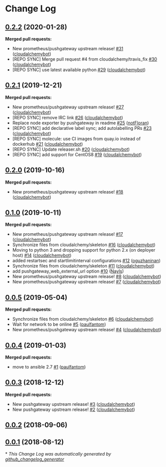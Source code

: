 # Change Log

## [0.2.2](https://galaxy.ansible.com/cloudalchemy/pushgateway) (2020-01-28)
**Merged pull requests:**

- New prometheus/pushgateway upstream release! [\#31](https://github.com/cloudalchemy/ansible-pushgateway/pull/31) ([cloudalchemybot](https://github.com/cloudalchemybot))
- \[REPO SYNC\] Merge pull request \#4 from cloudalchemy/travis\_fix [\#30](https://github.com/cloudalchemy/ansible-pushgateway/pull/30) ([cloudalchemybot](https://github.com/cloudalchemybot))
- \[REPO SYNC\] use latest available python [\#29](https://github.com/cloudalchemy/ansible-pushgateway/pull/29) ([cloudalchemybot](https://github.com/cloudalchemybot))

## [0.2.1](https://galaxy.ansible.com/cloudalchemy/pushgateway) (2019-12-21)
**Merged pull requests:**

- New prometheus/pushgateway upstream release! [\#27](https://github.com/cloudalchemy/ansible-pushgateway/pull/27) ([cloudalchemybot](https://github.com/cloudalchemybot))
- \[REPO SYNC\] remove IRC link [\#26](https://github.com/cloudalchemy/ansible-pushgateway/pull/26) ([cloudalchemybot](https://github.com/cloudalchemybot))
- Replace node exporter by pushgateway in readme [\#25](https://github.com/cloudalchemy/ansible-pushgateway/pull/25) ([notFloran](https://github.com/notFloran))
- \[REPO SYNC\] add declarative label sync; add autolabelling PRs [\#23](https://github.com/cloudalchemy/ansible-pushgateway/pull/23) ([cloudalchemybot](https://github.com/cloudalchemybot))
- \[REPO SYNC\] molecule: use CI images from quay.io instead of dockerhub [\#21](https://github.com/cloudalchemy/ansible-pushgateway/pull/21) ([cloudalchemybot](https://github.com/cloudalchemybot))
- \[REPO SYNC\] Update releaser.sh [\#20](https://github.com/cloudalchemy/ansible-pushgateway/pull/20) ([cloudalchemybot](https://github.com/cloudalchemybot))
- \[REPO SYNC\] add support for CentOS8 [\#19](https://github.com/cloudalchemy/ansible-pushgateway/pull/19) ([cloudalchemybot](https://github.com/cloudalchemybot))

## [0.2.0](https://galaxy.ansible.com/cloudalchemy/pushgateway) (2019-10-16)
**Merged pull requests:**

- New prometheus/pushgateway upstream release! [\#18](https://github.com/cloudalchemy/ansible-pushgateway/pull/18) ([cloudalchemybot](https://github.com/cloudalchemybot))

## [0.1.0](https://galaxy.ansible.com/cloudalchemy/pushgateway) (2019-10-11)
**Merged pull requests:**

- New prometheus/pushgateway upstream release! [\#17](https://github.com/cloudalchemy/ansible-pushgateway/pull/17) ([cloudalchemybot](https://github.com/cloudalchemybot))
- Synchronize files from cloudalchemy/skeleton [\#16](https://github.com/cloudalchemy/ansible-pushgateway/pull/16) ([cloudalchemybot](https://github.com/cloudalchemybot))
- Moving to python 3 and dropping support for python 2.x \(on deployer host\) [\#14](https://github.com/cloudalchemy/ansible-pushgateway/pull/14) ([cloudalchemybot](https://github.com/cloudalchemybot))
- added restartsec and startlimitinterval configurations [\#12](https://github.com/cloudalchemy/ansible-pushgateway/pull/12) ([oguzhaninan](https://github.com/oguzhaninan))
- Synchronize files from cloudalchemy/skeleton [\#11](https://github.com/cloudalchemy/ansible-pushgateway/pull/11) ([cloudalchemybot](https://github.com/cloudalchemybot))
- add pushgateway\_web\_external\_url option [\#10](https://github.com/cloudalchemy/ansible-pushgateway/pull/10) ([Nayls](https://github.com/Nayls))
- New prometheus/pushgateway upstream release! [\#8](https://github.com/cloudalchemy/ansible-pushgateway/pull/8) ([cloudalchemybot](https://github.com/cloudalchemybot))
- New prometheus/pushgateway upstream release! [\#7](https://github.com/cloudalchemy/ansible-pushgateway/pull/7) ([cloudalchemybot](https://github.com/cloudalchemybot))

## [0.0.5](https://galaxy.ansible.com/cloudalchemy/pushgateway) (2019-05-04)
**Merged pull requests:**

- Synchronize files from cloudalchemy/skeleton [\#6](https://github.com/cloudalchemy/ansible-pushgateway/pull/6) ([cloudalchemybot](https://github.com/cloudalchemybot))
- Wait for network to be online [\#5](https://github.com/cloudalchemy/ansible-pushgateway/pull/5) ([paulfantom](https://github.com/paulfantom))
- New prometheus/pushgateway upstream release! [\#4](https://github.com/cloudalchemy/ansible-pushgateway/pull/4) ([cloudalchemybot](https://github.com/cloudalchemybot))

## [0.0.4](https://galaxy.ansible.com/cloudalchemy/pushgateway) (2019-01-03)
**Merged pull requests:**

- move to ansible 2.7 [\#1](https://github.com/cloudalchemy/ansible-pushgateway/pull/1) ([paulfantom](https://github.com/paulfantom))

## [0.0.3](https://galaxy.ansible.com/cloudalchemy/pushgateway) (2018-12-12)
**Merged pull requests:**

- New pushgateway upstream release! [\#3](https://github.com/cloudalchemy/ansible-pushgateway/pull/3) ([cloudalchemybot](https://github.com/cloudalchemybot))
- New pushgateway upstream release! [\#2](https://github.com/cloudalchemy/ansible-pushgateway/pull/2) ([cloudalchemybot](https://github.com/cloudalchemybot))

## [0.0.2](https://galaxy.ansible.com/cloudalchemy/pushgateway) (2018-09-06)
## [0.0.1](https://galaxy.ansible.com/cloudalchemy/pushgateway) (2018-08-12)


\* *This Change Log was automatically generated by [github_changelog_generator](https://github.com/skywinder/Github-Changelog-Generator)*